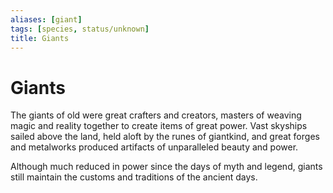 ```yaml
---
aliases: [giant]
tags: [species, status/unknown]
title: Giants
---
```



# Giants

The giants of old were great crafters and creators, masters of weaving magic and reality together to create items of great power. Vast skyships sailed above the land, held aloft by the runes of giantkind, and great forges and metalworks produced artifacts of unparalleled beauty and power. 

Although much reduced in power since the days of myth and legend, giants still maintain the customs and traditions of the ancient days. 

